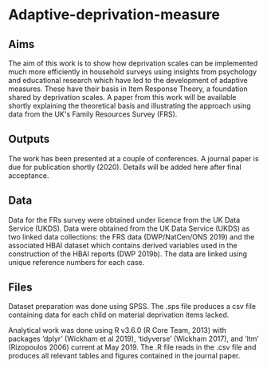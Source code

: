 # Adaptive-deprivation-measure

## Aims
The aim of this work is to show how deprivation scales can be implemented much more efficiently in household surveys using insights from psychology and educational research which have led to the development of adaptive measures. These have their basis in Item Response Theory, a foundation shared by deprivation scales. A paper from this work will be available shortly explaining the theoretical basis and illustrating the approach using data from the UK's Family Resources Survey (FRS). 

## Outputs
The work has been presented at a couple of conferences. A journal paper is due for publication shortly (2020). Details will be added here after final acceptance. 

## Data
Data for the FRs survey were obtained under licence from the UK Data Service (UKDS). Data were obtained from the UK Data Service (UKDS) as two linked data collections: the FRS data (DWP/NatCen/ONS 2019) and the associated HBAI dataset which contains derived variables used in the construction of the HBAI reports (DWP 2019b). The data are linked using unique reference numbers for each case. 

## Files
Dataset preparation was done using SPSS. The .sps file produces a csv file containing data for each child on material deprivation items lacked. 

Analytical work was done using R v3.6.0 (R Core Team, 2013) with packages ‘dplyr’ (Wickham et al 2019), ‘tidyverse’ (Wickham 2017), and ‘ltm’ (Rizopoulos 2006) current at May 2019. The .R file reads in the .csv file and produces all relevant tables and figures contained in the journal paper. 
